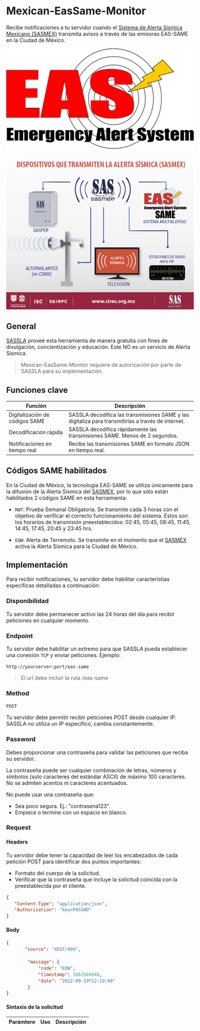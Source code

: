 # Mexican-EasSame-Monitor
Recibe notificaciones a tu servidor cuando el [Sistema de Alerta Sísmica Mexicano (SASMEX)](http://www.cires.org.mx/sasmex_n.php) transmita avisos a través de las emisoras EAS-SAME en la Ciudad de México.

![EasSame](https://github.com/sassla/Mexican-EasSame-Monitor/blob/main/eas_same.png)

![SASMEX](https://github.com/sassla/Mexican-EasSame-Monitor/blob/main/sasmex_difusion.png)

## General
[SASSLA](https://github.com/sassla/sassla) proveé esta herramienta de manera gratuita con fines de divulgación, concientización y educación. Este NO es un servicio de Alerta Sísmica.

> Mexican-EasSame-Monitor requiere de autorización por parte de SASSLA para su implementación.

## Funciones clave

| Función                      | Descripción                                                              |
|------------------------------|--------------------------------------------------------------------------|
| Digitalización de códigos SAME | SASSLA decodifica las transmisiones SAME y las digitaliza para transmitirlas a través de internet. |
| Decodificación rápida | SASSLA decodifica rápidamente las transmisiones SAME. Menos de 2 segundos. |
| Notificaciones en tiempo real | Recibe las transmisiones SAME en formato JSON en tiempo real. |

## Códigos SAME habilitados

En la Ciudad de México, la tecnología EAS-SAME se utiliza únicamente para la difusión de la Alerta Sísmica del [SASMEX](http://www.cires.org.mx/sasmex_n.php), por lo que sólo están habilitados 2 códigos SAME en esta herramienta:

- ``` RWT ```: Prueba Semanal Obligatoria. Se transmite cada 3 horas con el objetivo de verificar el correcto funcionamiento del sistema. Estos son los horarios de transmisión preestablecidos: 02:45, 05:45, 08:45, 11:45, 14:45, 17:45, 20:45 y 23:45 hrs.

- ``` EQW ```: Alerta de Terremoto. Se transmite en el momento que el [SASMEX](http://www.cires.org.mx/sasmex_n.php) activa la Alerta Sísmica para la Ciudad de México.

## Implementación
Para recibir notificaciones, tu servidor debe habilitar característias específicas detalladas a continuación:

### Disponibilidad

Tu servidor debe permanecer activo las 24 horas del día para recibir peticiones en cualquier momento.

### Endpoint

Tu servidor debe habilitar un extremo para que SASSLA pueda establecer una conexión ``` TCP ``` y enviar peticiones. Ejemplo:

```
http://yourserver:port/eas-same
```

> El url debe incluir la ruta /eas-same

### Method

```
POST
```
Tu servidor debe permitir recibir peticiones POST desde cualquier IP. SASSLA no utiliza un IP específico, cambia constantemente.

### Password

Debes proporcionar una contraseña para validar las peticiones que reciba su servidor.

La contraseña puede ser cualquier combinación de letras, números y símbolos (solo caracteres del estándar ASCII) de máximo 100 caracteres. No se admiten acentos ni caracteres acentuados.

No puede usar una contraseña que:

- Sea poco segura. Ej.: "contrasena123".
- Empiece o termine con un espacio en blanco.

### Request

#### Headers

Tu servidor debe tener la capacidad de leer los encabezados de cada petición POST para identificar dos puntos importantes:
- Formato del cuerpo de la solicitud.
- Verificar que la contraseña que incluye la solicitud coincida con la preestablecida por el cliente. 

```json
{
   "Content-Type": "application/json",
   "Authorization": "key=PASSWD"
}
```

#### Body

```json
{
       "source": "XDIF/005",
       
        "message": {
            "code": "EQW",
            "timestamp": 1663589940,
            "date": "2022-09-19T12:19:00"
        }
}
```

#### Sintaxis de la solicitud

| Parámtero | Uso | Descripción |
|-----------|-----|-------------|
